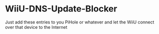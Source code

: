 # WiiU-DNS-Update-Blocker
 Just add these entries to you PiHole or whatever and let the WiiU connect over that device to the Internet
